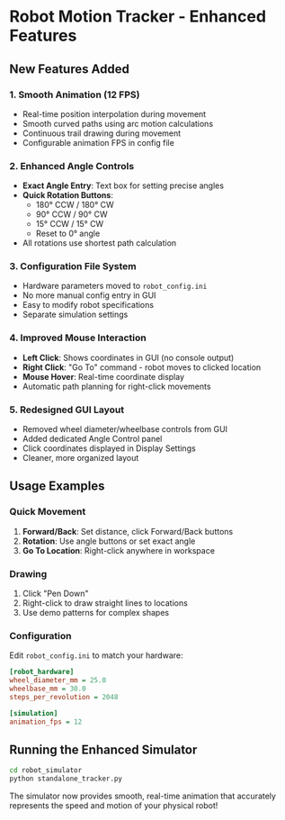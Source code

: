 # Robot Motion Tracker - Enhanced Features

## New Features Added

### 1. Smooth Animation (12 FPS)
- Real-time position interpolation during movement
- Smooth curved paths using arc motion calculations
- Continuous trail drawing during movement
- Configurable animation FPS in config file

### 2. Enhanced Angle Controls
- **Exact Angle Entry**: Text box for setting precise angles
- **Quick Rotation Buttons**:
  - 180° CCW / 180° CW
  - 90° CCW / 90° CW  
  - 15° CCW / 15° CW
  - Reset to 0° angle
- All rotations use shortest path calculation

### 3. Configuration File System
- Hardware parameters moved to `robot_config.ini`
- No more manual config entry in GUI
- Easy to modify robot specifications
- Separate simulation settings

### 4. Improved Mouse Interaction
- **Left Click**: Shows coordinates in GUI (no console output)
- **Right Click**: "Go To" command - robot moves to clicked location
- **Mouse Hover**: Real-time coordinate display
- Automatic path planning for right-click movements

### 5. Redesigned GUI Layout
- Removed wheel diameter/wheelbase controls from GUI
- Added dedicated Angle Control panel
- Click coordinates displayed in Display Settings
- Cleaner, more organized layout

## Usage Examples

### Quick Movement
1. **Forward/Back**: Set distance, click Forward/Back buttons
2. **Rotation**: Use angle buttons or set exact angle
3. **Go To Location**: Right-click anywhere in workspace

### Drawing
1. Click "Pen Down"
2. Right-click to draw straight lines to locations
3. Use demo patterns for complex shapes

### Configuration
Edit `robot_config.ini` to match your hardware:
```ini
[robot_hardware]
wheel_diameter_mm = 25.0
wheelbase_mm = 30.0
steps_per_revolution = 2048

[simulation]
animation_fps = 12
```

## Running the Enhanced Simulator

```bash
cd robot_simulator
python standalone_tracker.py
```

The simulator now provides smooth, real-time animation that accurately represents the speed and motion of your physical robot!
